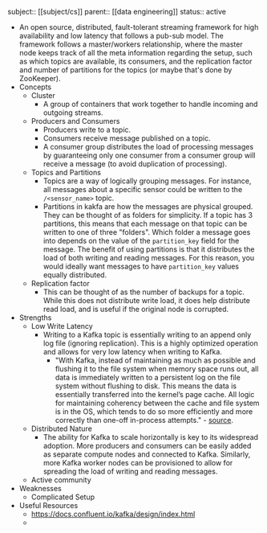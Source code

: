 subject:: [[subject/cs]] 
parent:: [[data engineering]]
status:: active

- An open source, distributed, fault-tolerant streaming framework for high availability and low latency that follows a pub-sub model. The framework follows a master/workers relationship, where the master node keeps track of all the meta information regarding the setup, such as which topics are available, its consumers, and the replication factor and number of partitions for the topics (or maybe that's done by ZooKeeper).
- Concepts
	- Cluster
		- A group of containers that work together to handle incoming and outgoing streams.
	- Producers and Consumers
		- Producers write to a topic.
		- Consumers receive message published on a topic.
		- A consumer group distributes the load of processing messages by guaranteeing only one consumer from a consumer group will receive a message (to avoid duplication of processing).
	- Topics and Partitions
		- Topics are a way of logically grouping messages. For instance, all messages about a specific sensor could be written to the `/<sensor_name>` topic.
		- Partitions in kakfa are how the messages are physical grouped. They can be thought of as folders for simplicity. If a topic has 3 partitions, this means that each message on that topic can be written to one of three "folders". Which folder a message goes into depends on the value of the `partition_key` field for the message. The benefit of using partitions is that it distributes the load of both writing and reading messages. For this reason, you would ideally want messages to have `partition_key` values equally distributed.
	- Replication factor
		- This can be thought of as the number of backups for a topic. While this does not distribute write load, it does help distribute read load, and is useful if the original node is corrupted.
- Strengths
	- Low Write Latency
		- Writing to a Kafka topic is essentially writing to an append only log file (ignoring replication). This is a highly optimized operation and allows for very low latency when writing to Kafka.
			- "With Kafka, instead of maintaining as much as possible and flushing it to the file system when memory space runs out, all data is immediately written to a persistent log on the file system without flushing to disk. This means the data is essentially transferred into the kernel’s page cache. All logic for maintaining coherency between the cache and file system is in the OS, which tends to do so more efficiently and more correctly than one-off in-process attempts." - [source](https://docs.confluent.io/kafka/design/file-system-constant-time.html).
	- Distributed Nature
		- The ability for Kafka to scale horizontally is key to its widespread adoption. More producers and consumers can be easily added as separate compute nodes and connected to Kafka. Similarly, more Kafka worker nodes can be provisioned to allow for spreading the load of writing and reading messages.
	- Active community
- Weaknesses
	- Complicated Setup
- Useful Resources
	- https://docs.confluent.io/kafka/design/index.html
	-